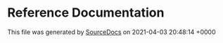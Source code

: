 # Reference Documentation

This file was generated by [SourceDocs](https://github.com/eneko/SourceDocs) on 2021-04-03 20:48:14 +0000